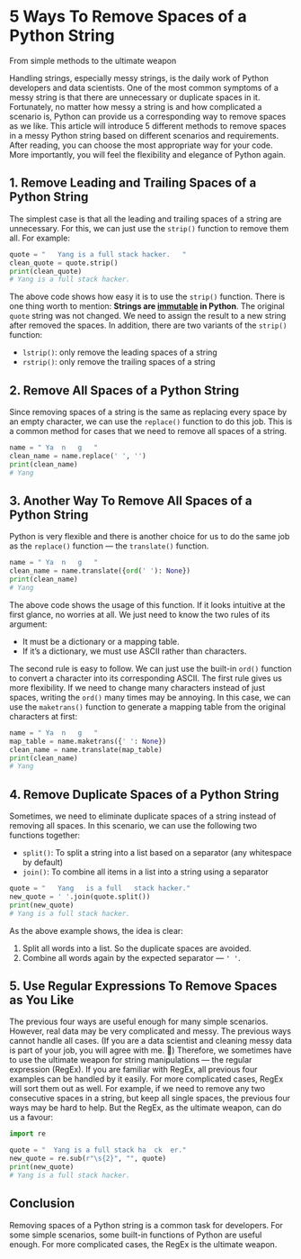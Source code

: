 # 5 Ways To Remove Spaces of a Python String
From simple methods to the ultimate weapon

Handling strings, especially messy strings, is the daily work of Python developers and data scientists. One of the most common symptoms of a messy string is that there are unnecessary or duplicate spaces in it.
Fortunately, no matter how messy a string is and how complicated a scenario is, Python can provide us a corresponding way to remove spaces as we like.
This article will introduce 5 different methods to remove spaces in a messy Python string based on different scenarios and requirements. After reading, you can choose the most appropriate way for your code. More importantly, you will feel the flexibility and elegance of Python again.

## 1. Remove Leading and Trailing Spaces of a Python String
The simplest case is that all the leading and trailing spaces of a string are unnecessary. For this, we can just use the `strip()` function to remove them all.
For example:

```python
quote = "   Yang is a full stack hacker.   "
clean_quote = quote.strip()
print(clean_quote)
# Yang is a full stack hacker.
```

The above code shows how easy it is to use the `strip()` function. There is one thing worth to mention: **Strings are [immutable](https://medium.com/techtofreedom/5-levels-of-understanding-the-mutability-of-python-objects-a5ed839d6c24) in Python**. The original `quote` string was not changed. We need to assign the result to a new string after removed the spaces.
In addition, there are two variants of the `strip()` function:
- `lstrip()`: only remove the leading spaces of a string
- `rstrip()`: only remove the trailing spaces of a string


## 2. Remove All Spaces of a Python String
Since removing spaces of a string is the same as replacing every space by an empty character, we can use the `replace()` function to do this job. This is a common method for cases that we need to remove all spaces of a string.

```python
name = " Ya  n   g   "
clean_name = name.replace(' ', '')
print(clean_name)
# Yang
```

## 3. Another Way To Remove All Spaces of a Python String
Python is very flexible and there is another choice for us to do the same job as the `replace()` function — the `translate()` function.

```python
name = " Ya  n   g   "
clean_name = name.translate({ord(' '): None})
print(clean_name)
# Yang
```

The above code shows the usage of this function. If it looks intuitive at the first glance, no worries at all. We just need to know the two rules of its argument:
- It must be a dictionary or a mapping table.
- If it’s a dictionary, we must use ASCII rather than characters.

The second rule is easy to follow. We can just use the built-in `ord()` function to convert a character into its corresponding ASCII.
The first rule gives us more flexibility. If we need to change many characters instead of just spaces, writing the `ord()` many times may be annoying. In this case, we can use the `maketrans()` function to generate a mapping table from the original characters at first:

```python
name = " Ya  n   g   "
map_table = name.maketrans({' ': None})
clean_name = name.translate(map_table)
print(clean_name)
# Yang
```

## 4. Remove Duplicate Spaces of a Python String
Sometimes, we need to eliminate duplicate spaces of a string instead of removing all spaces. In this scenario, we can use the following two functions together:
- `split()`: To split a string into a list based on a separator (any whitespace by default)
- `join()`: To combine all items in a list into a string using a separator

```python
quote = "   Yang   is a full   stack hacker."
new_quote = ' '.join(quote.split())
print(new_quote)
# Yang is a full stack hacker.
```

As the above example shows, the idea is clear:
1. Split all words into a list. So the duplicate spaces are avoided.
1. Combine all words again by the expected separator — `' '`.

## 5. Use Regular Expressions To Remove Spaces as You Like
The previous four ways are useful enough for many simple scenarios. However, real data may be very complicated and messy. The previous ways cannot handle all cases. (If you are a data scientist and cleaning messy data is part of your job, you will agree with me. 🙂)
Therefore, we sometimes have to use the ultimate weapon for string manipulations — the regular expression (RegEx).
If you are familiar with RegEx, all previous four examples can be handled by it easily. For more complicated cases, RegEx will sort them out as well.
For example, if we need to remove any two consecutive spaces in a string, but keep all single spaces, the previous four ways may be hard to help. But the RegEx, as the ultimate weapon, can do us a favour:

```python
import re

quote = "  Yang is a full stack ha  ck  er."
new_quote = re.sub(r"\s{2}", "", quote)
print(new_quote)
# Yang is a full stack hacker.
```

## Conclusion
Removing spaces of a Python string is a common task for developers. For some simple scenarios, some built-in functions of Python are useful enough. For more complicated cases, the RegEx is the ultimate weapon.
